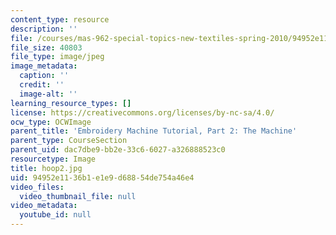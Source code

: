 ```yaml
---
content_type: resource
description: ''
file: /courses/mas-962-special-topics-new-textiles-spring-2010/94952e1136b1e1e9d68854de754a46e4_hoop2.jpg
file_size: 40803
file_type: image/jpeg
image_metadata:
  caption: ''
  credit: ''
  image-alt: ''
learning_resource_types: []
license: https://creativecommons.org/licenses/by-nc-sa/4.0/
ocw_type: OCWImage
parent_title: 'Embroidery Machine Tutorial, Part 2: The Machine'
parent_type: CourseSection
parent_uid: dac7dbe9-bb2e-33c6-6027-a326888523c0
resourcetype: Image
title: hoop2.jpg
uid: 94952e11-36b1-e1e9-d688-54de754a46e4
video_files:
  video_thumbnail_file: null
video_metadata:
  youtube_id: null
---
```

